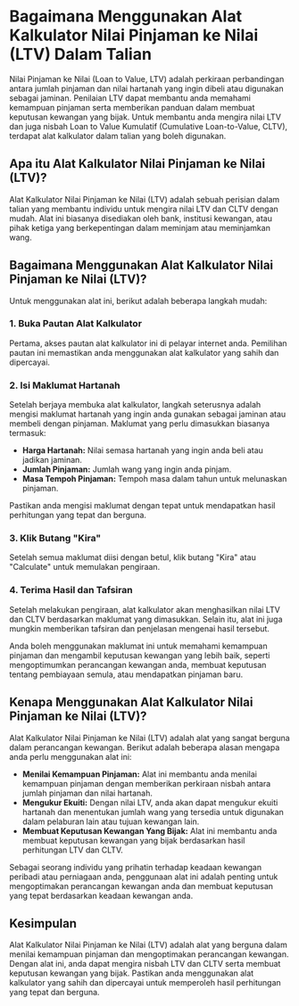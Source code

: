 Bagaimana Menggunakan Alat Kalkulator Nilai Pinjaman ke Nilai (LTV) Dalam Talian
================================================================================

Nilai Pinjaman ke Nilai (Loan to Value, LTV) adalah perkiraan perbandingan antara jumlah pinjaman dan nilai hartanah yang ingin dibeli atau digunakan sebagai jaminan. Penilaian LTV dapat membantu anda memahami kemampuan pinjaman serta memberikan panduan dalam membuat keputusan kewangan yang bijak. Untuk membantu anda mengira nilai LTV dan juga nisbah Loan to Value Kumulatif (Cumulative Loan-to-Value, CLTV), terdapat alat kalkulator dalam talian yang boleh digunakan.

Apa itu Alat Kalkulator Nilai Pinjaman ke Nilai (LTV)?
------------------------------------------------------

Alat Kalkulator Nilai Pinjaman ke Nilai (LTV) adalah sebuah perisian dalam talian yang membantu individu untuk mengira nilai LTV dan CLTV dengan mudah. Alat ini biasanya disediakan oleh bank, institusi kewangan, atau pihak ketiga yang berkepentingan dalam meminjam atau meminjamkan wang.

Bagaimana Menggunakan Alat Kalkulator Nilai Pinjaman ke Nilai (LTV)?
--------------------------------------------------------------------

Untuk menggunakan alat ini, berikut adalah beberapa langkah mudah:

### 1. Buka Pautan Alat Kalkulator

Pertama, akses pautan alat kalkulator ini di pelayar internet anda. Pemilihan pautan ini memastikan anda menggunakan alat kalkulator yang sahih dan dipercayai.

### 2. Isi Maklumat Hartanah

Setelah berjaya membuka alat kalkulator, langkah seterusnya adalah mengisi maklumat hartanah yang ingin anda gunakan sebagai jaminan atau membeli dengan pinjaman. Maklumat yang perlu dimasukkan biasanya termasuk:

- **Harga Hartanah:** Nilai semasa hartanah yang ingin anda beli atau jadikan jaminan.
- **Jumlah Pinjaman:** Jumlah wang yang ingin anda pinjam.
- **Masa Tempoh Pinjaman:** Tempoh masa dalam tahun untuk melunaskan pinjaman.

Pastikan anda mengisi maklumat dengan tepat untuk mendapatkan hasil perhitungan yang tepat dan berguna.

### 3. Klik Butang "Kira"

Setelah semua maklumat diisi dengan betul, klik butang "Kira" atau "Calculate" untuk memulakan pengiraan.

### 4. Terima Hasil dan Tafsiran

Setelah melakukan pengiraan, alat kalkulator akan menghasilkan nilai LTV dan CLTV berdasarkan maklumat yang dimasukkan. Selain itu, alat ini juga mungkin memberikan tafsiran dan penjelasan mengenai hasil tersebut.

Anda boleh menggunakan maklumat ini untuk memahami kemampuan pinjaman dan mengambil keputusan kewangan yang lebih baik, seperti mengoptimumkan perancangan kewangan anda, membuat keputusan tentang pembiayaan semula, atau mendapatkan pinjaman baru.

Kenapa Menggunakan Alat Kalkulator Nilai Pinjaman ke Nilai (LTV)?
-----------------------------------------------------------------

Alat Kalkulator Nilai Pinjaman ke Nilai (LTV) adalah alat yang sangat berguna dalam perancangan kewangan. Berikut adalah beberapa alasan mengapa anda perlu menggunakan alat ini:

- **Menilai Kemampuan Pinjaman:** Alat ini membantu anda menilai kemampuan pinjaman dengan memberikan perkiraan nisbah antara jumlah pinjaman dan nilai hartanah.
- **Mengukur Ekuiti:** Dengan nilai LTV, anda akan dapat mengukur ekuiti hartanah dan menentukan jumlah wang yang tersedia untuk digunakan dalam pelaburan lain atau tujuan kewangan lain.
- **Membuat Keputusan Kewangan Yang Bijak:** Alat ini membantu anda membuat keputusan kewangan yang bijak berdasarkan hasil perhitungan LTV dan CLTV.

Sebagai seorang individu yang prihatin terhadap keadaan kewangan peribadi atau perniagaan anda, penggunaan alat ini adalah penting untuk mengoptimakan perancangan kewangan anda dan membuat keputusan yang tepat berdasarkan keadaan kewangan anda.

Kesimpulan
----------

Alat Kalkulator Nilai Pinjaman ke Nilai (LTV) adalah alat yang berguna dalam menilai kemampuan pinjaman dan mengoptimakan perancangan kewangan. Dengan alat ini, anda dapat mengira nisbah LTV dan CLTV serta membuat keputusan kewangan yang bijak. Pastikan anda menggunakan alat kalkulator yang sahih dan dipercayai untuk memperoleh hasil perhitungan yang tepat dan berguna.